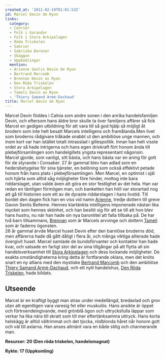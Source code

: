 ```yaml
---
created_at: '2011-02-19T01:01:53Z'
id: Marcel Devin de Ryon
links:
  category:
  - Conrier
  - Folk i Garandor
  - Folk i Stora Arkipelagen
  - Röda Triskelen
  - Sabrier
  - Sabriska Baroner
  - Skäggon
  - Uppkomlingar
  mention:
  - Arienne Senlis Devin de Ryon
  - Bertrand Marcomb
  - Brennan Devin av Ryon
  - Den Röda Triskelen
  - Stora Arkipelagen
  - Tameli Devin av Ryon
  - 'Thiery Samand Armé-Dachaud'
title: Marcel Devin de Ryon
---
```


Marcel Devin föddes i Calnia som andre sonen i den anrika handelsfamiljen Devin, och eftersom hans
äldre bror skulle ta över familjens affärer så fick Marcel en gedigen utbildning för att vara till
så god hjälp så möjligt åt brodern som inte helt besatt Marcels intelligens och framåtanda.Men livet
som broderns rådgivare tråkade snabbt ut den ambitiöse unge mannen, och inom kort var han istället
totalt intrasslad i gillespolitik. Innan han helt visste ordet av så hade intrigerna och hans egen
drivkraft fört honom ända till plebejförsamlingen som handelgillets yngsta representant någonsin.\
Marcel gjorde, som vanligt, sitt bästa, och hans bästa var en aning för gott för de styrande i
Consaber. 27 år gammal blev han adlad som en hedersbetygelse för sina tjänster, en belöning som
också effektivt petade honom från hans plats i plebejförsamlingen. Men Marcel, en optimist i själ
och hjärta som alltid såg möjligheter före hinder, mottog inte bara riddarslaget, utan valde även
att göra en stor festlighet av det hela. Han var redan en tämligen förmögen man, och banketten han
höll var storartad nog att gå till historien som ett av de dyraste riddarslagen i hans livstid. Till
bordet den dagen fick han en viss vid namn [Arienne], tredje dottern till greve Gavon Senlis
Belleme. Hennes klartänkta intelligens imponerade nästan lika mycket som hennes skönhet, och han
beslöt sig för att se till att hon blev hans hustru, nu när han hade sin nya barontitel att falla
tillbaka på. De har två barn tillsammans, [Brennan] som är Marcels arvvinge och dottern [Tameli] som
är faderns ögonsten.\
26 år gammal ärvde Marcel huset Devin efter den barnlöse broderns död, men affärerna hade då gått
dåligt i flera år, och många viktiga allierade hade övergivit huset. Marcel samlade de
bundsförvanter och kontakter han hade kvar, och satsade en farligt stor del av sina tillgångar på
att flytta all sin handelsverksamhet till [Stora Arkipelagen] och dess lockande möjligheter. De
exakta omständigheterna kring detta är fortfarande oklara, men det knöts snart en ny allians med den
mystiske [Bertrand Marcomb] och den ambitiöse [Thiery Samand Armé-Dachaud], och ett nytt handelshus,
[Den Röda Triskelen], hade bildats.

Utseende
--------

Marcel är en kraftigt byggt man strax under medellängd, bredaxlad och grov utan att egentligen vara
varesig fet eller muskulös. Hans ansikte är öppet och förtroendeingivande, med grönblå ögon och
uttrycksfulla läppar som verkar ha lika nära till skratt som till mer eftertänksamma uttryck. Hans
korta helskägg är alltid vältrimmat och det tjocka, rödblonda håret når honom gott och väl till
axlarna. Han anses allmänt vara en både stilig och charmerande man.

**Resurser: 20 (Den röda triskelen, handelsmagnat)**

**Rykte: 17 (Uppkomling)** 

  [Arienne]: Arienne_Senlis_Devin_de_Ryon
  [Brennan]: Brennan_Devin_av_Ryon
  [Tameli]: Tameli_Devin_av_Ryon
  [Stora Arkipelagen]: Stora_Arkipelagen
  [Bertrand Marcomb]: Bertrand_Marcomb
  [Thiery Samand Armé-Dachaud]: Thiery_Samand_Armé-Dachaud
  [Den Röda Triskelen]: Den_Röda_Triskelen
